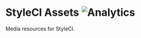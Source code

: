 # StyleCI Assets ![Analytics](https://ga-beacon.appspot.com/UA-60053271-6/StyleCI/Assets?pixel)


Media resources for StyleCI.
